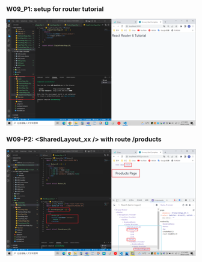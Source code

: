 ### W09_P1: setup for router tutorial

![](P1.png)

### W09-P2: <SharedLayout_xx /> with route /products

![](P2.png)
